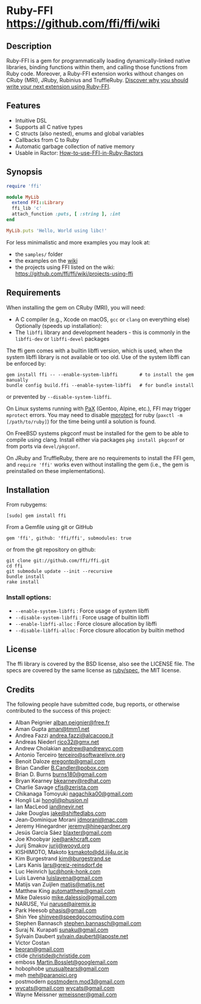 # Ruby-FFI https://github.com/ffi/ffi/wiki

## Description

Ruby-FFI is a gem for programmatically loading dynamically-linked native
libraries, binding functions within them, and calling those functions from Ruby
code. Moreover, a Ruby-FFI extension works without changes on CRuby (MRI),
JRuby, Rubinius and TruffleRuby.
[Discover why you should write your next extension using Ruby-FFI](https://github.com/ffi/ffi/wiki/why-use-ffi).

## Features

- Intuitive DSL
- Supports all C native types
- C structs (also nested), enums and global variables
- Callbacks from C to Ruby
- Automatic garbage collection of native memory
- Usable in Ractor:
  [How-to-use-FFI-in-Ruby-Ractors](https://github.com/ffi/ffi/wiki/Ractors)

## Synopsis

```ruby
require 'ffi'

module MyLib
  extend FFI::Library
  ffi_lib 'c'
  attach_function :puts, [ :string ], :int
end

MyLib.puts 'Hello, World using libc!'
```

For less minimalistic and more examples you may look at:

- the `samples/` folder
- the examples on the [wiki](https://github.com/ffi/ffi/wiki)
- the projects using FFI listed on the wiki:
  https://github.com/ffi/ffi/wiki/projects-using-ffi

## Requirements

When installing the gem on CRuby (MRI), you will need:

- A C compiler (e.g., Xcode on macOS, `gcc` or `clang` on everything else)
  Optionally (speeds up installation):
- The `libffi` library and development headers - this is commonly in the
  `libffi-dev` or `libffi-devel` packages

The ffi gem comes with a builtin libffi version, which is used, when the system
libffi library is not available or too old. Use of the system libffi can be
enforced by:

```
gem install ffi -- --enable-system-libffi        # to install the gem manually
bundle config build.ffi --enable-system-libffi   # for bundle install
```

or prevented by `--disable-system-libffi`.

On Linux systems running with [PaX](https://en.wikipedia.org/wiki/PaX) (Gentoo,
Alpine, etc.), FFI may trigger `mprotect` errors. You may need to disable
[mprotect](https://en.wikibooks.org/wiki/Grsecurity/Appendix/Grsecurity_and_PaX_Configuration_Options#Restrict_mprotect.28.29)
for ruby (`paxctl -m [/path/to/ruby]`) for the time being until a solution is
found.

On FreeBSD systems pkgconf must be installed for the gem to be able to compile
using clang. Install either via packages `pkg install pkgconf` or from ports via
`devel/pkgconf`.

On JRuby and TruffleRuby, there are no requirements to install the FFI gem, and
`require 'ffi'` works even without installing the gem (i.e., the gem is
preinstalled on these implementations).

## Installation

From rubygems:

    [sudo] gem install ffi

From a Gemfile using git or GitHub

    gem 'ffi', github: 'ffi/ffi', submodules: true

or from the git repository on github:

    git clone git://github.com/ffi/ffi.git
    cd ffi
    git submodule update --init --recursive
    bundle install
    rake install

### Install options:

- `--enable-system-libffi` : Force usage of system libffi
- `--disable-system-libffi` : Force usage of builtin libffi
- `--enable-libffi-alloc` : Force closure allocation by libffi
- `--disable-libffi-alloc` : Force closure allocation by builtin method

## License

The ffi library is covered by the BSD license, also see the LICENSE file. The
specs are covered by the same license as
[ruby/spec](https://github.com/ruby/spec), the MIT license.

## Credits

The following people have submitted code, bug reports, or otherwise contributed
to the success of this project:

- Alban Peignier <alban.peignier@free.fr>
- Aman Gupta <aman@tmm1.net>
- Andrea Fazzi <andrea.fazzi@alcacoop.it>
- Andreas Niederl <rico32@gmx.net>
- Andrew Cholakian <andrew@andrewvc.com>
- Antonio Terceiro <terceiro@softwarelivre.org>
- Benoit Daloze <eregontp@gmail.com>
- Brian Candler <B.Candler@pobox.com>
- Brian D. Burns <burns180@gmail.com>
- Bryan Kearney <bkearney@redhat.com>
- Charlie Savage <cfis@zerista.com>
- Chikanaga Tomoyuki <nagachika00@gmail.com>
- Hongli Lai <hongli@phusion.nl>
- Ian MacLeod <ian@nevir.net>
- Jake Douglas <jake@shiftedlabs.com>
- Jean-Dominique Morani <jdmorani@mac.com>
- Jeremy Hinegardner <jeremy@hinegardner.org>
- Jesús García Sáez <blaxter@gmail.com>
- Joe Khoobyar <joe@ankhcraft.com>
- Jurij Smakov <jurij@wooyd.org>
- KISHIMOTO, Makoto <ksmakoto@dd.iij4u.or.jp>
- Kim Burgestrand <kim@burgestrand.se>
- Lars Kanis <lars@greiz-reinsdorf.de>
- Luc Heinrich <luc@honk-honk.com>
- Luis Lavena <luislavena@gmail.com>
- Matijs van Zuijlen <matijs@matijs.net>
- Matthew King <automatthew@gmail.com>
- Mike Dalessio <mike.dalessio@gmail.com>
- NARUSE, Yui <naruse@airemix.jp>
- Park Heesob <phasis@gmail.com>
- Shin Yee <shinyee@speedgocomputing.com>
- Stephen Bannasch <stephen.bannasch@gmail.com>
- Suraj N. Kurapati <sunaku@gmail.com>
- Sylvain Daubert <sylvain.daubert@laposte.net>
- Victor Costan
- beoran@gmail.com
- ctide <christide@christide.com>
- emboss <Martin.Bosslet@googlemail.com>
- hobophobe <unusualtears@gmail.com>
- meh <meh@paranoici.org>
- postmodern <postmodern.mod3@gmail.com>
- wycats@gmail.com <wycats@gmail.com>
- Wayne Meissner <wmeissner@gmail.com>
